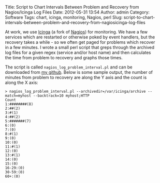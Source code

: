 Title: Script to Chart Intervals Between Problem and Recovery from Nagios/Icinga Log Files
Date: 2012-05-31 13:54
Author: admin
Category: Software
Tags: chart, icinga, monitoring, Nagios, perl
Slug: script-to-chart-intervals-between-problem-and-recovery-from-nagiosicinga-log-files

At work, we use [Icinga](http://www.icinga.org) (a fork of
[Nagios](http://nagios.org/)) for monitoring. We have a few services
which are restarted or otherwise poked by event handlers, but the
recovery takes a while - so we often get paged for problems which
recover in a few minutes. I wrote a small perl script that greps through
the archived log files for a given regex (service and/or host name) and
then calculates the time from problem to recovery and graphs those
times.

The script is called `nagios_log_problem_interval.pl` and can be
downloaded from [my
github](https://github.com/jantman/nagios-scripts/blob/master/nagios_log_problem_interval.pl).
Below is some sample output, the number of minutes from problem to
recovery are along the Y axis and the count is along the X axis:

~~~~{.console}
> nagios_log_problem_interval.pl --archivedir=/var/icinga/archive --match=myhost --backtrack=10 myhost;HTTP
Count
1:########(8)
2:##(2)
3:#(1)
4:##(2)
5:#######(7)
6:(0)
7:(0)
8:#(1)
9:(0)
10:(0)
11:#(1)
12:(0)
13:#(1)
14:(0)
15:(0)
16-29:(0)
30-59:(0)
60+:(0)
~~~~

